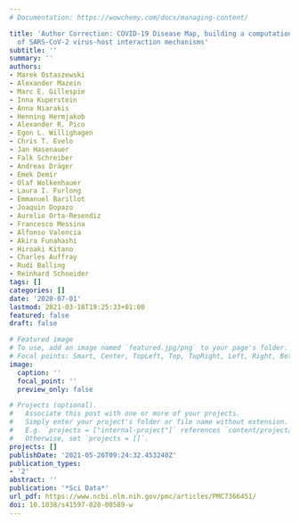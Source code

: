 ```yaml
---
# Documentation: https://wowchemy.com/docs/managing-content/

title: 'Author Correction: COVID-19 Disease Map, building a computational repository
  of SARS-CoV-2 virus-host interaction mechanisms'
subtitle: ''
summary: ''
authors:
- Marek Ostaszewski
- Alexander Mazein
- Marc E. Gillespie
- Inna Kuperstein
- Anna Niarakis
- Henning Hermjakob
- Alexander R. Pico
- Egon L. Willighagen
- Chris T. Evelo
- Jan Hasenauer
- Falk Schreiber
- Andreas Dräger
- Emek Demir
- Olaf Wolkenhauer
- Laura I. Furlong
- Emmanuel Barillot
- Joaquin Dopazo
- Aurelio Orta-Resendiz
- Francesco Messina
- Alfonso Valencia
- Akira Funahashi
- Hiroaki Kitano
- Charles Auffray
- Rudi Balling
- Reinhard Schneider
tags: []
categories: []
date: '2020-07-01'
lastmod: 2021-03-16T19:25:33+01:00
featured: false
draft: false

# Featured image
# To use, add an image named `featured.jpg/png` to your page's folder.
# Focal points: Smart, Center, TopLeft, Top, TopRight, Left, Right, BottomLeft, Bottom, BottomRight.
image:
  caption: ''
  focal_point: ''
  preview_only: false

# Projects (optional).
#   Associate this post with one or more of your projects.
#   Simply enter your project's folder or file name without extension.
#   E.g. `projects = ["internal-project"]` references `content/project/deep-learning/index.md`.
#   Otherwise, set `projects = []`.
projects: []
publishDate: '2021-05-26T09:24:32.453240Z'
publication_types:
- '2'
abstract: ''
publication: '*Sci Data*'
url_pdf: https://www.ncbi.nlm.nih.gov/pmc/articles/PMC7366451/
doi: 10.1038/s41597-020-00589-w
---
```


